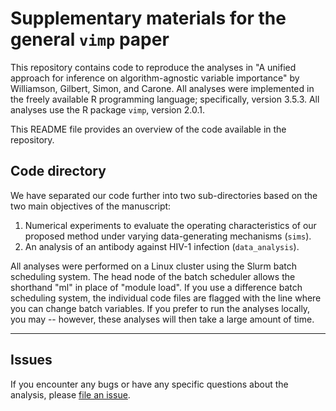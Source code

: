 # Supplementary materials for the general `vimp` paper

This repository contains code to reproduce the analyses in "A unified approach for inference on algorithm-agnostic variable importance" by Williamson, Gilbert, Simon, and Carone. All analyses were implemented in the freely available R programming language; specifically, version 3.5.3. All analyses use the R package `vimp`, version 2.0.1.

This README file provides an overview of the code available in the repository.  

## Code directory

We have separated our code further into two sub-directories based on the two main objectives of the manuscript:

1. Numerical experiments to evaluate the operating characteristics of our proposed method under varying data-generating mechanisms (`sims`).
2. An analysis of an antibody against HIV-1 infection (`data_analysis`).

All analyses were performed on a Linux cluster using the Slurm batch scheduling system. The head node of the batch scheduler allows the shorthand "ml" in place of "module load". If you use a difference batch scheduling system, the individual code files are flagged with the line where you can change batch variables. If you prefer to run the analyses locally, you may -- however, these analyses will then take a large amount of time.

-----

## Issues

If you encounter any bugs or have any specific questions about the analysis, please
[file an issue](https://github.com/bdwilliamson/vimp_supplementary/issues).

